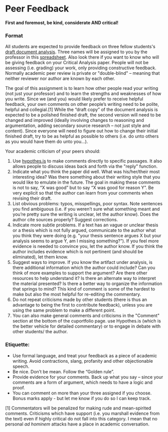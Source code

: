 # Peer Feedback

**First and foremost, be kind, considerate AND critical!**

### **Format**

All students are expected to provide feedback on three fellow students's [draft document analysis](critical-analyses.md#draft-document-analysis). Three names will be assigned to you by the professor in this [spreadsheet](https://docs.google.com/spreadsheets/d/1G3WodtTsOaSPhZQIu8QV\_YCFPFAdDyTRESEInhAoK5Q/edit?usp=sharing). Also look there if you want to know who will be giving feedback on your Critical Analysis paper. People will not be assessing (i.e. grading) your work, only providing constructive feedback. Normally academic peer review is private or "double-blind" – meaning that neither reviewer nor author are known by each other.&#x20;

The goal of this assignment is to learn how other people read your writing (not just your professor) and to learn the strengths and weaknesses of how you write. Since we (and you) would likely prefer to receive helpful feedback, your own comments on other people’s writing need to be polite, helpful and collegial.\[1] While the “draft copy” of the document analysis is expected to be a polished finished draft, the second version will need to be changed and improved (ideally involving changes to reasoning and argumentation, adding secondary source research – not just style and content). Since everyone will need to figure out how to change their initial finished draft, try to be as helpful as possible to others (i.e. do unto others as you would have them do unto you…).

Your academic criticism of your peers should:

1. Use [hypothes.is](../../digital-tools/hypothes.is.md) to make comments directly to specific passages. It also allows people to discuss ideas back and forth via the "reply" function.
2. Indicate what you think the paper did well. What was his/her/their most interesting idea? Was there something about their writing style that you would like to emulate in the future. The goal in making these comments is not to say, “X was good” but to say “X was good for reason Y”. Be very explicit so that the author can learn from your comments when revising their draft.
3. List obvious problems: typos, misspellings, poor syntax. Note sentences you find ambiguous (i.e. if you weren’t sure what something meant and you’re pretty sure the writing is unclear, let the author know). Does the author cite sources properly? Suggest corrections.
4. Indicate more subtle problems. If a text has an vague or unclear thesis or a thesis which is not fully argued, communicate to the author what you think they were doing (e.g. "your thesis sentence argues X but your analysis seems to argue Y, am I missing something?”). If you feel more evidence is needed to convince you, let the author know. If you think the author includes evidence which is not pertinent (and should be eliminated), let them know.
5. Suggest ways to improve. If you know the artifact under analysis, is there additional information which the author could include? Can you think of more examples to support the argument? Are there other resources to help understand it? Is there an alternate way to interpret the material presented? Is there a better way to organize the information that springs to mind? This kind of comment is some of the hardest to make but also the most helpful for re-editing the commentary.
6. Do not repeat criticisms made by other students (there is thus an advantage to being the first to contribute feedback), unless you are using the same problem to make a different point.
7. You can  also make general comments and criticisms in the "Comment" section at the bottom of the cuportfolio page. use Hypothes.is (which is the better vehicle for detailed commentary) or to engage in debate with other students/ the author.&#x20;

### **Etiquette**:

* Use formal language, and treat your feedback as a piece of academic writing. Avoid contractions, slang, profanity and other objectionable speech.
* Be nice. Don’t be mean. Follow the “Golden rule”.
* Provide evidence for your comments. Back up what you say – since your comments are a form of argument, which needs to have a logic and proof.
* You can comment on more than your three assigned if you choose. Bonus marks apply - but let me know if you do so I can keep track.&#x20;



&#x20;\[1] Commentators will be penalized for making rude and mean-spirited comments. Criticisms which have support (i.e. you marshall evidence from the text) even if highly critical do not fall into this category. I mean that no personal _ad hominem_ attacks have a place in academic conversation.
